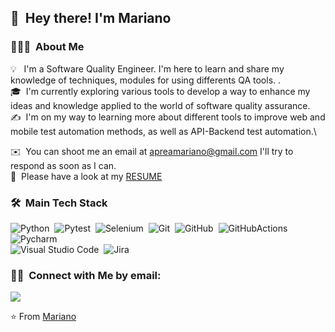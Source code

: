 ## 👋 &nbsp;Hey there! I'm Mariano

### 👨🏻‍💻 &nbsp;About Me

💡 &nbsp; I'm a Software Quality Engineer. I'm here to learn and share my knowledge of techniques, modules for using differents QA tools. .\
🎓 &nbsp;I'm currently exploring various tools to develop a way to enhance my ideas and knowledge applied to the world of software quality assurance.\
✍️ &nbsp;I'm on my way to learning more about different tools to improve web and mobile test automation methods, as well as API-Backend test automation.\

✉️ &nbsp;You can shoot me an email at apreamariano@gmail.com  I'll try to respond as soon as I can.\
📄 &nbsp;Please have a look at my [RESUME](Mariano_Aprea_cv.pdf)

### 🛠 &nbsp;Main Tech Stack&nbsp;
![Python](https://img.shields.io/badge/-Python-FECC00?style=flat&logo=Python)&nbsp;
![Pytest](https://img.shields.io/badge/-Pytest-FFCE00?style=flat&logo=Pytest)&nbsp;
![Selenium](https://img.shields.io/badge/-Selenium-FFFFFF?style=flat&logo=Selenium)&nbsp;
![Git](https://img.shields.io/badge/-Git-F05032?style=flat&logo=git)&nbsp;
![GitHub](https://img.shields.io/badge/-GitHub-181717?style=flat&logo=GitHub)&nbsp;
![GitHubActions](https://img.shields.io/badge/-GitHubActions-2088FF?style=flat&logo=GitHubActions)&nbsp;
![Pycharm](https://img.shields.io/badge/-Pycharm-333333?style=flat&logo=Pycharm)\
![Visual Studio Code](https://img.shields.io/badge/-VisualStudioCode-333333?style=flat)&nbsp;
![Jira](https://img.shields.io/badge/-Jira-0052CC?style=flat&logo=Jira)


### 🤝🏻 &nbsp;Connect with Me by email:

<p align="left">
<a href="mailto:apreamariano@gmail.com"><img src="https://img.shields.io/badge/-apreamariano@gmail.com-D14836?style=flat-square&logo=Gmail&logoColor=white"/></a>

⭐️ From [Mariano](https://github.com/MarianoAprea)
